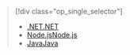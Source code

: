 > [!div class="op_single_selector"]
> * [<span data-ttu-id="23dc6-101">.NET</span><span class="sxs-lookup"><span data-stu-id="23dc6-101">.NET</span></span>](../articles/app-service-api/app-service-api-dotnet-get-started.md)
> * [<span data-ttu-id="23dc6-102">Node.js</span><span class="sxs-lookup"><span data-stu-id="23dc6-102">Node.js</span></span>](../articles/app-service-api/app-service-api-nodejs-api-app.md)
> * [<span data-ttu-id="23dc6-103">Java</span><span class="sxs-lookup"><span data-stu-id="23dc6-103">Java</span></span>](../articles/app-service-api/app-service-api-java-api-app.md)
> 
> 

